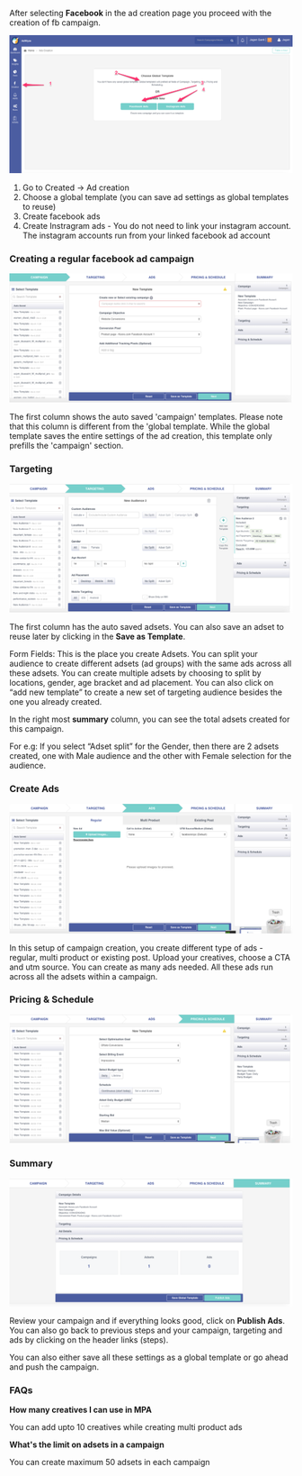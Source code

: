 After selecting **Facebook** in the ad creation page you proceed with the creation of fb campaign.

![Screenshot](img/creation1.png)

1. Go to Created → Ad creation
2. Choose a global template (you can save ad settings as global templates to reuse)
3. Create facebook ads
4. Create Instragram ads - You do not need to link your instagram account. The instagram accounts run from your linked facebook ad account


### Creating a regular facebook ad campaign

![Screenshot](img/creation2-campaign.png)

The first column shows the auto saved 'campaign' templates. Please note that this column is different from the 'global template. While the global template saves the entire settings of the ad creation, this template only prefills the 'campaign' section.


### Targeting

![Screenshot](img/creation3-targeting.png)

The first column has the auto saved adsets. You can also save an adset to reuse later by clicking in the **Save as Template**.

Form Fields: This is the place you create Adsets.  You can split your audience to create different adsets (ad groups) with the same ads across all these adsets. You can create multiple adsets by choosing to split by locations, gender, age bracket and ad placement.  You can also click on “add new template” to create a new set of targeting audience besides the one you already created.

In the right most **summary** column, you can see the total adsets created for this campaign.

For e.g: If you select “Adset split” for the Gender, then there are 2 adsets created, one with Male audience and the other with Female selection for the audience.

### Create Ads

![Screenshot](img/creation4-ads.png)

In this setup of campaign creation, you create different type of ads - regular, multi product or existing post.
Upload your creatives, choose a CTA and utm source. You can create as many ads needed. All these ads run across all the adsets within a campaign.


### Pricing & Schedule

![Screenshot](img/creation5-pricing.png)


### Summary

![Screenshot](img/creation6-summary.png)

Review your campaign and if everything looks good, click on **Publish Ads**. You can also go back to previous steps and your campaign, targeting and ads by clicking on the header links (steps).

You can also either save all these settings as a global template or go ahead and push the campaign.


### FAQs

**How many creatives I can use in MPA**

You can add upto 10 creatives while creating multi product ads


**What's the limit on adsets in a campaign**

You can create maximum 50 adsets in each campaign





